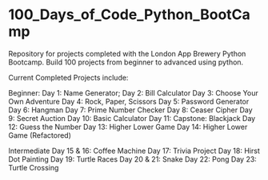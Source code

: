 # 100_Days_of_Code_Python_BootCamp
Repository for projects completed with the London App Brewery Python Bootcamp. Build 100 projects from beginner to advanced using python. 

Current Completed Projects include: 

Beginner:
Day 1: Name Generator;
Day 2: Bill Calculator
Day 3: Choose Your Own Adventure 
Day 4: Rock, Paper, Scissors
Day 5: Password Generator 
Day 6: Hangman
Day 7: Prime Number Checker
Day 8: Ceaser Cipher
Day 9: Secret Auction
Day 10: Basic Calculator
Day 11: Capstone: Blackjack
Day 12: Guess the Number 
Day 13: Higher Lower Game
Day 14: Higher Lower Game (Refactored)

Intermediate 
Day 15 & 16: Coffee Machine
Day 17: Trivia Project
Day 18: Hirst Dot Painting 
Day 19: Turtle Races
Day 20 & 21: Snake
Day 22: Pong
Day 23: Turtle Crossing
